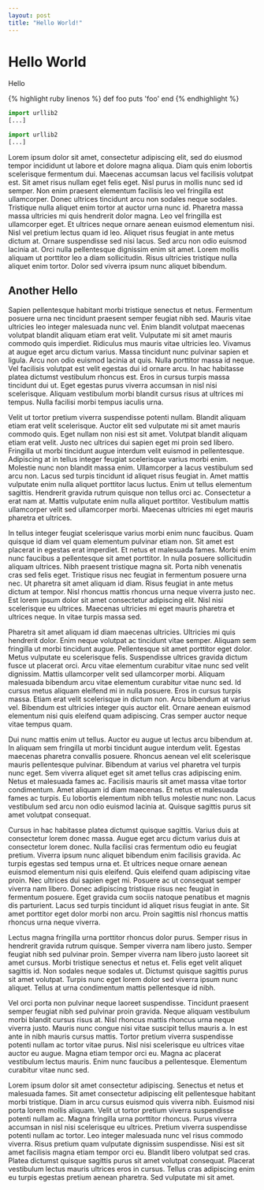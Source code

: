 ```yaml
---
layout: post
title: "Hello World!"
---
```


# Hello World

Hello

{% highlight ruby linenos %}
def foo
puts 'foo'
end
{% endhighlight %}

```python
import urllib2
[...]
```

```python
import urllib2
[...]
```

Lorem ipsum dolor sit amet, consectetur adipiscing elit, sed do eiusmod tempor incididunt ut labore et dolore magna aliqua. Diam quis enim lobortis scelerisque fermentum dui. Maecenas accumsan lacus vel facilisis volutpat est. Sit amet risus nullam eget felis eget. Nisl purus in mollis nunc sed id semper. Non enim praesent elementum facilisis leo vel fringilla est ullamcorper. Donec ultrices tincidunt arcu non sodales neque sodales. Tristique nulla aliquet enim tortor at auctor urna nunc id. Pharetra massa massa ultricies mi quis hendrerit dolor magna. Leo vel fringilla est ullamcorper eget. Et ultrices neque ornare aenean euismod elementum nisi. Nisl vel pretium lectus quam id leo. Aliquet risus feugiat in ante metus dictum at. Ornare suspendisse sed nisi lacus. Sed arcu non odio euismod lacinia at. Orci nulla pellentesque dignissim enim sit amet. Lorem mollis aliquam ut porttitor leo a diam sollicitudin. Risus ultricies tristique nulla aliquet enim tortor. Dolor sed viverra ipsum nunc aliquet bibendum.

## Another Hello

Sapien pellentesque habitant morbi tristique senectus et netus. Fermentum posuere urna nec tincidunt praesent semper feugiat nibh sed. Mauris vitae ultricies leo integer malesuada nunc vel. Enim blandit volutpat maecenas volutpat blandit aliquam etiam erat velit. Vulputate mi sit amet mauris commodo quis imperdiet. Ridiculus mus mauris vitae ultricies leo. Vivamus at augue eget arcu dictum varius. Massa tincidunt nunc pulvinar sapien et ligula. Arcu non odio euismod lacinia at quis. Nulla porttitor massa id neque. Vel facilisis volutpat est velit egestas dui id ornare arcu. In hac habitasse platea dictumst vestibulum rhoncus est. Eros in cursus turpis massa tincidunt dui ut. Eget egestas purus viverra accumsan in nisl nisi scelerisque. Aliquam vestibulum morbi blandit cursus risus at ultrices mi tempus. Nulla facilisi morbi tempus iaculis urna.

Velit ut tortor pretium viverra suspendisse potenti nullam. Blandit aliquam etiam erat velit scelerisque. Auctor elit sed vulputate mi sit amet mauris commodo quis. Eget nullam non nisi est sit amet. Volutpat blandit aliquam etiam erat velit. Justo nec ultrices dui sapien eget mi proin sed libero. Fringilla ut morbi tincidunt augue interdum velit euismod in pellentesque. Adipiscing at in tellus integer feugiat scelerisque varius morbi enim. Molestie nunc non blandit massa enim. Ullamcorper a lacus vestibulum sed arcu non. Lacus sed turpis tincidunt id aliquet risus feugiat in. Amet mattis vulputate enim nulla aliquet porttitor lacus luctus. Enim ut tellus elementum sagittis. Hendrerit gravida rutrum quisque non tellus orci ac. Consectetur a erat nam at. Mattis vulputate enim nulla aliquet porttitor. Vestibulum mattis ullamcorper velit sed ullamcorper morbi. Maecenas ultricies mi eget mauris pharetra et ultrices.

In tellus integer feugiat scelerisque varius morbi enim nunc faucibus. Quam quisque id diam vel quam elementum pulvinar etiam non. Sit amet est placerat in egestas erat imperdiet. Et netus et malesuada fames. Morbi enim nunc faucibus a pellentesque sit amet porttitor. In nulla posuere sollicitudin aliquam ultrices. Nibh praesent tristique magna sit. Porta nibh venenatis cras sed felis eget. Tristique risus nec feugiat in fermentum posuere urna nec. Ut pharetra sit amet aliquam id diam. Risus feugiat in ante metus dictum at tempor. Nisl rhoncus mattis rhoncus urna neque viverra justo nec. Est lorem ipsum dolor sit amet consectetur adipiscing elit. Nisl nisi scelerisque eu ultrices. Maecenas ultricies mi eget mauris pharetra et ultrices neque. In vitae turpis massa sed.

Pharetra sit amet aliquam id diam maecenas ultricies. Ultricies mi quis hendrerit dolor. Enim neque volutpat ac tincidunt vitae semper. Aliquam sem fringilla ut morbi tincidunt augue. Pellentesque sit amet porttitor eget dolor. Metus vulputate eu scelerisque felis. Suspendisse ultrices gravida dictum fusce ut placerat orci. Arcu vitae elementum curabitur vitae nunc sed velit dignissim. Mattis ullamcorper velit sed ullamcorper morbi. Aliquam malesuada bibendum arcu vitae elementum curabitur vitae nunc sed. Id cursus metus aliquam eleifend mi in nulla posuere. Eros in cursus turpis massa. Etiam erat velit scelerisque in dictum non. Arcu bibendum at varius vel. Bibendum est ultricies integer quis auctor elit. Ornare aenean euismod elementum nisi quis eleifend quam adipiscing. Cras semper auctor neque vitae tempus quam.

Dui nunc mattis enim ut tellus. Auctor eu augue ut lectus arcu bibendum at. In aliquam sem fringilla ut morbi tincidunt augue interdum velit. Egestas maecenas pharetra convallis posuere. Rhoncus aenean vel elit scelerisque mauris pellentesque pulvinar. Bibendum at varius vel pharetra vel turpis nunc eget. Sem viverra aliquet eget sit amet tellus cras adipiscing enim. Netus et malesuada fames ac. Facilisis mauris sit amet massa vitae tortor condimentum. Amet aliquam id diam maecenas. Et netus et malesuada fames ac turpis. Eu lobortis elementum nibh tellus molestie nunc non. Lacus vestibulum sed arcu non odio euismod lacinia at. Quisque sagittis purus sit amet volutpat consequat.

Cursus in hac habitasse platea dictumst quisque sagittis. Varius duis at consectetur lorem donec massa. Augue eget arcu dictum varius duis at consectetur lorem donec. Nulla facilisi cras fermentum odio eu feugiat pretium. Viverra ipsum nunc aliquet bibendum enim facilisis gravida. Ac turpis egestas sed tempus urna et. Et ultrices neque ornare aenean euismod elementum nisi quis eleifend. Quis eleifend quam adipiscing vitae proin. Nec ultrices dui sapien eget mi. Posuere ac ut consequat semper viverra nam libero. Donec adipiscing tristique risus nec feugiat in fermentum posuere. Eget gravida cum sociis natoque penatibus et magnis dis parturient. Lacus sed turpis tincidunt id aliquet risus feugiat in ante. Sit amet porttitor eget dolor morbi non arcu. Proin sagittis nisl rhoncus mattis rhoncus urna neque viverra.

Lectus magna fringilla urna porttitor rhoncus dolor purus. Semper risus in hendrerit gravida rutrum quisque. Semper viverra nam libero justo. Semper feugiat nibh sed pulvinar proin. Semper viverra nam libero justo laoreet sit amet cursus. Morbi tristique senectus et netus et. Felis eget velit aliquet sagittis id. Non sodales neque sodales ut. Dictumst quisque sagittis purus sit amet volutpat. Turpis nunc eget lorem dolor sed viverra ipsum nunc aliquet. Tellus at urna condimentum mattis pellentesque id nibh.

Vel orci porta non pulvinar neque laoreet suspendisse. Tincidunt praesent semper feugiat nibh sed pulvinar proin gravida. Neque aliquam vestibulum morbi blandit cursus risus at. Nisl rhoncus mattis rhoncus urna neque viverra justo. Mauris nunc congue nisi vitae suscipit tellus mauris a. In est ante in nibh mauris cursus mattis. Tortor pretium viverra suspendisse potenti nullam ac tortor vitae purus. Nisl nisi scelerisque eu ultrices vitae auctor eu augue. Magna etiam tempor orci eu. Magna ac placerat vestibulum lectus mauris. Enim nunc faucibus a pellentesque. Elementum curabitur vitae nunc sed.

Lorem ipsum dolor sit amet consectetur adipiscing. Senectus et netus et malesuada fames. Sit amet consectetur adipiscing elit pellentesque habitant morbi tristique. Diam in arcu cursus euismod quis viverra nibh. Euismod nisi porta lorem mollis aliquam. Velit ut tortor pretium viverra suspendisse potenti nullam ac. Magna fringilla urna porttitor rhoncus. Purus viverra accumsan in nisl nisi scelerisque eu ultrices. Pretium viverra suspendisse potenti nullam ac tortor. Leo integer malesuada nunc vel risus commodo viverra. Risus pretium quam vulputate dignissim suspendisse. Nisi est sit amet facilisis magna etiam tempor orci eu. Blandit libero volutpat sed cras. Platea dictumst quisque sagittis purus sit amet volutpat consequat. Placerat vestibulum lectus mauris ultrices eros in cursus. Tellus cras adipiscing enim eu turpis egestas pretium aenean pharetra. Sed vulputate mi sit amet.

